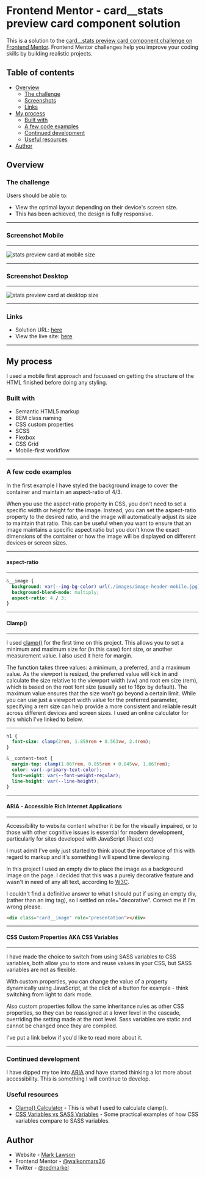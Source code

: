 # Frontend Mentor - card\_\_stats preview card component solution

This is a solution to the [card\_\_stats preview card component challenge on Frontend Mentor](https://www.frontendmentor.io/challenges/card__stats-preview-card-component-8JqbgoU62). Frontend Mentor challenges help you improve your coding skills by building realistic projects.

## Table of contents

- [Overview](#overview)
  - [The challenge](#the-challenge)
  - [Screenshots](#screenshot-mobile)
  - [Links](#links)
- [My process](#my-process)
  - [Built with](#built-with)
  - [A few code examples](#a-few-code-examples)
  - [Continued development](#continued-development)
  - [Useful resources](#useful-resources)
- [Author](#author)

## Overview

### The challenge

Users should be able to:

- View the optimal layout depending on their device's screen size.
- This has been achieved, the design is fully responsive.

---

### Screenshot Mobile

---

![stats preview card at mobile size](./readme-images/stats-preview-card-mobile-375.png)

---

### Screenshot Desktop

---

![stats preview card at desktop size](./readme-images/desktop_card__stats%20preview%20card%20component.png)

---

### Links

- Solution URL: [here](https://www.frontendmentor.io/solutions/mobile-first-stats-preview-card-built-with-flex-and-grid-PlmDrccVNi)
- View the live site: [here](https://stats-preview-card-wom.netlify.app/)

---

## My process

I used a mobile first approach and focussed on getting the structure of the HTML finished before doing any styling.

### Built with

- Semantic HTML5 markup
- BEM class naming
- CSS custom properties
- SCSS
- Flexbox
- CSS Grid
- Mobile-first workflow

---

### A few code examples

In the first example I have styled the background image to cover the container and maintain an aspect-ratio of 4/3.

When you use the aspect-ratio property in CSS, you don't need to set a specific width or height for the image. Instead, you can set the aspect-ratio property to the desired ratio, and the image will automatically adjust its size to maintain that ratio.
This can be useful when you want to ensure that an image maintains a specific aspect ratio but you don't know the exact dimensions of the container or how the image will be displayed on different devices or screen sizes.

---

#### aspect-ratio

---

```css
&__image {
  background: var(--img-bg-color) url(./images/image-header-mobile.jpg) center / cover no-repeat;
  background-blend-mode: multiply;
  aspect-ratio: 4 / 3;
}
```

---

#### Clamp()

---

I used [clamp()](https://developer.mozilla.org/en-US/docs/Web/CSS/clamp) for the first time on this project. This allows you to set a minimum and maximum size for (in this case) font size, or another measurement value.
I also used it here for margin.

The function takes three values: a minimum, a preferred, and a maximum value. As the viewport is resized, the preferred value will kick in and calculate the size relative to the viewport width (vw) and root em size (rem), which is based on the root font size (usually set to 16px by default). The maximum value ensures that the size won't go beyond a certain limit. While you can use just a viewport width value for the preferred parameter, specifying a rem size can help provide a more consistent and reliable result across different devices and screen sizes. I used an online calculator for this which I've linked to below.

---

```css
h1 {
  font-size: clamp(2rem, 1.859rem + 0.563vw, 2.4rem);
}
```

```css
&__content-text {
  margin-top: clamp(1.067rem, 0.855rem + 0.845vw, 1.667rem);
  color: var(--primary-text-color);
  font-weight: var(--font-weight-regular);
  line-height: var(--line-height);
}
```

---

#### ARIA - Accessible Rich Internet Applications

---

Accessibility to website content whether it be for the visually impaired, or to those with other cognitive issues is essential for modern development, particularly for sites developed with JavaScript (React etc)

I must admit I've only just started to think about the importance of this with regard to markup and it's something I will spend time developing.

In this project I used an empty div to place the image as a background image on the page. I decided that this was a purely decorative feature and wasn't in need of any alt text, according to [W3C](https://www.w3.org/WAI/tutorials/images/decorative/).

I couldn't find a definitive answer to what I should put if using an empty div, (rather than an img tag), so I settled on role="decorative". Correct me if I'm wrong please.

```html
<div class="card__image" role="presentation"></div>
```

---

#### CSS Custom Properties AKA CSS Variables

---

I have made the choice to switch from using SASS variables to CSS variables,
both allow you to store and reuse values in your CSS, but SASS variables are not as flexible.

With custom properties, you can change the value of a property dynamically using JavaScript, at the click of a button for example - think switching from light to dark mode.

Also custom properties follow the same inheritance rules as other CSS properties, so they can be reassigned at a lower level in the cascade, overriding the setting made at the root level.
Sass variables are static and cannot be changed once they are compiled.

I've put a link below if you'd like to read more about it.

---

### Continued development

I have dipped my toe into [ARIA](https://developer.mozilla.org/en-US/docs/Web/Accessibility/ARIA) and have started thinking a lot more about accessibility. This is something I will continue to develop.

### Useful resources

- [Clamp() Calculator](https://chrisburnell.com/clamp-calculator/?font-size-root=15&font-size-min=30&font-size-max=36&viewport-min=375&viewport-max=1440) - This is what I used to calculate clamp().
- [CSS Variables vs SASS Variables](https://codyhouse.co/blog/post/css-custom-properties-vs-sass-variables) - Some practical examples of how CSS variables compare to SASS variables.

## Author

- Website - [Mark Lawson](https://walkonmars.dev/)
- Frontend Mentor - [@walkonmars36](https://www.frontendmentor.io/profile/walkonmars36)
- Twitter - [@redmarkel](https://www.twitter.com/redmarkel)
